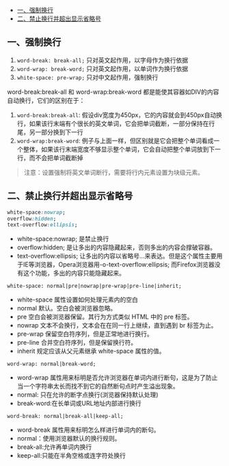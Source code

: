 - [一、强制换行](#强制换行)
- [二、禁止换行并超出显示省略号](#禁止换行)

<h2 id="强制换行">一、强制换行</h2>

1. `word-break: break-all;` 只对英文起作用，以字母作为换行依据
2. `word-wrap: break-word;` 只对英文起作用，以单词作为换行依据
3. `white-space: pre-wrap;` 只对中文起作用，强制换行

word-break:break-all 和 word-wrap:break-word 都是能使其容器如DIV的内容自动换行，它们的区别在于：

1. `word-break:break-all`: 假设div宽度为450px，它的内容就会到450px自动换行，如果该行末端有个很长的英文单词，它会把单词截断，一部分保持在行尾，另一部分换到下一行
2. `word-wrap:break-word`:  例子与上面一样，但区别就是它会把整个单词看成一个整体，如果该行末端宽度不够显示整个单词，它会自动把整个单词放到下一行，而不会把单词截断掉

> 注意：设置强制将英文单词断行，需要将行内元素设置为块级元素。

<h2 id="禁止换行">二、禁止换行并超出显示省略号</h2>

```css
white-space:nowrap; 
overflow:hidden; 
text-overflow:ellipsis;
```

- white-space:nowrap; 是禁止换行
- overflow:hidden; 是让多出的内容隐藏起来，否则多出的内容会撑破容器。
- text-overflow:ellipsis; 让多出的内容以省略号...来表达。但是这个属性主要用于IE等浏览器，Opera浏览器用-o-text-overflow:ellipsis; 而Firefox浏览器没有这个功能，多出的内容只能隐藏起来。

`white-space: normal|pre|nowrap|pre-wrap|pre-line|inherit;`

- white-space 属性设置如何处理元素内的空白 
- normal 默认。空白会被浏览器忽略。 
- pre 空白会被浏览器保留。其行为方式类似 HTML 中的 pre 标签。 
- nowrap 文本不会换行，文本会在在同一行上继续，直到遇到 br 标签为止。 
- pre-wrap 保留空白符序列，但是正常地进行换行。 
- pre-line 合并空白符序列，但是保留换行符。 
- inherit 规定应该从父元素继承 white-space 属性的值。

`word-wrap: normal|break-word; `

- word-wrap 属性用来标明是否允许浏览器在单词内进行断句，这是为了防止当一个字符串太长而找不到它的自然断句点时产生溢出现象。 
- normal: 只在允许的断字点换行(浏览器保持默认处理) 
- break-word:在长单词或URL地址内部进行换行 

`word-break: normal|break-all|keep-all;`

- word-break 属性用来标明怎么样进行单词内的断句。 
- normal：使用浏览器默认的换行规则。 
- break-all:允许再单词内换行 
- keep-all:只能在半角空格或连字符处换行
